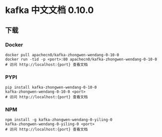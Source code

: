 # kafka 中文文档 0.10.0

## 下载

### Docker

```
docker pull apachecn0/kafka-zhongwen-wendang-0-10-0
docker run -tid -p <port>:80 apachecn0/kafka-zhongwen-wendang-0-10-0
# 访问 http://localhost:{port} 查看文档
```

### PYPI

```
pip install kafka-zhongwen-wendang-0-10-0
kafka-zhongwen-wendang-0-10-0 <port>
# 访问 http://localhost:{port} 查看文档
```

### NPM

```
npm install -g kafka-zhongwen-wendang-0-yiling-0
kafka-zhongwen-wendang-0-yiling-0 <port>
# 访问 http://localhost:{port} 查看文档
```
